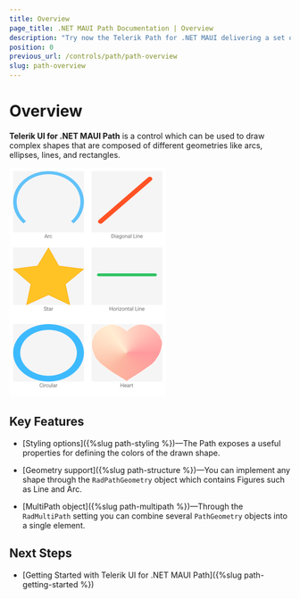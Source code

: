 ```yaml
---
title: Overview
page_title: .NET MAUI Path Documentation | Overview
description: "Try now the Telerik Path for .NET MAUI delivering a set of options for drawing complex shapes composed of various geometries like arcs, ellipses, lines, and rectangles."
position: 0
previous_url: /controls/path/path-overview
slug: path-overview
---
```


# Overview

**Telerik UI for .NET MAUI Path** is a control which can be used to draw complex shapes that are composed of different geometries like arcs, ellipses, lines, and rectangles.

![Path Overview](images/paths.png)

## Key Features

* [Styling options]({%slug path-styling %})&mdash;The Path exposes a useful properties for defining the colors of the drawn shape.

* [Geometry support]({%slug path-structure %})&mdash;You can implement any shape through the `RadPathGeometry` object which contains Figures such as Line and Arc.

* [MultiPath object]({%slug path-multipath %})&mdash;Through the `RadMultiPath` setting you can combine several `PathGeometry` objects into a single element.

## Next Steps

* [Getting Started with Telerik UI for .NET MAUI Path]({%slug path-getting-started %})
